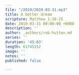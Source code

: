 ```yaml
---
file: "/2019/2019-03-31.mp3"
title: A better dream
scripture: Matthew 1:18-25
date: 2019-03-31 00:00:00 +0000
description: ''
author: _authors/rob-hutton.md
series: ''
duration: '45:03'
length: 61745152
image: ''
notes: ''
published: false

---
```

